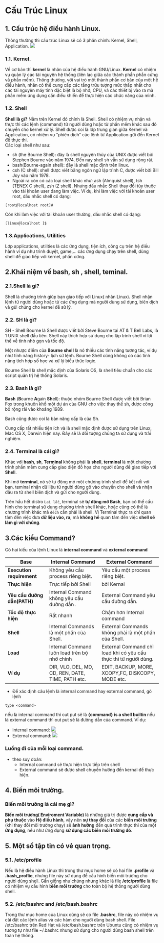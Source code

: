 # Cấu Trúc Linux 
## 1. Cấu trúc hệ điều hành Linux.
Thông thường thì cấu trúc Linux sẽ có 3 phần chính: Kernel, Shell, Application.
![](https://www.elprocus.com/wp-content/uploads/2014/10/Architecture-of-Linux.png)
### 1.1. Kernel.
Về cơ bản thì **kernel** là nhân của hệ điều hành GNU/Linux. **Kernel** có nhiệm vụ quản lý các tài nguyên hệ thống (liên lạc giữa các thành phần phần cứng và phần mềm).
Thông thường, với vai trò một thành phần cơ bản của một hệ điều hành, nhân có thể cung cấp các tầng trừu tượng mức thấp nhất cho các tài nguyên máy tính đặc biệt là bộ nhớ, CPU, và các thiết bị vào ra mà phần mềm ứng dụng cần điều khiển để thực hiện các chức năng của mình.
### 1.2. Shell
**Shell là gì?** Nằm trên Kernel đó chính là Shell. Shell có nhiệm vụ nhận và thực thi các lệnh (command) từ người dùng hoặc từ phần mềm khác sau đó chuyển cho kernel xử lý. Shell được coi là lớp trung gian giữa Kernel và Application, có nhiệm vụ "phiên dịch" các lệnh từ Application gửi đến Kernel để thực thi.  
Các loại shell như sau:  
  

-   sh (the Bourne Shell): đây là shell nguyên thủy của UNIX được viết bởi Stephen Bourne vào năm 1974. Đến nay shell sh vẫn sử dụng rộng rãi.
-   bash(Bourne-again shell): đây là shell mặc định trên linux.
-   csh (C shell): shell được viết bằng ngôn ngữ lập trình C, được viết bởi Bill Joy vào năm 1978.
-   Ngoài ra còn có các loại shell khác như: ash (Almquist shell), tsh (TENEX C shell), zsh (Z shell).
Nhưng dấu nhắc Shell thay đổi tùy thuộc vào tài khoản user đang làm việc. Ví dụ, khi làm việc với tài khoản user root, dấu nhắc shell có dạng:  
```
[root@localhost root]#
```
Còn khi làm việc với tài khoản user thường, dấu nhắc shell có dạng:  
```
[linux@localhost ]$

```
### 1.3.Applications, Utilities
Lớp applications, utilities là các ứng dụng, tiện ích, công cụ trên hệ điều hành ví dụ như trình duyệt, game,... các ứng dụng chạy trên shell, dùng shell để giao tiếp với kernel, phần cứng.

## 2.Khái niệm về bash, sh , shell, teminal.



### 2.1.Shell là gì?
Shell là chương trình giúp bạn giao tiếp với Linux( nhân Linux). Shell nhận lệnh từ người dùng hoặc từ các ứng dụng mà người dùng sử dụng, biên dịch và gửi chúng cho kernel để sử lý.

### 2.2. SH là gì?
SH - Shell Bourne là Shell được viết bởi Steve Bourne tại AT & T Bell Labs, là 1 UNIX shell đầu tiên. Shell này thích hợp sử dụng cho lập trình shell vì lợi thế về tính nhỏ gọn và tốc độ. 

Một nhược điểm của  **Bourne shell**  là nó thiếu các tính năng tương tác, ví dụ như tính năng history- lịch sử lệnh. Bourne Shell cũng không có các tính năng tích hợp số học và xử lý biểu thức logic.

Bourne Shell là shell mặc định của Solaris OS, là shell tiêu chuẩn cho các script quản trị hệ thống Solaris.
### 2.3. Bash là gì?
**Bash** (**B**ourne **A**gain **Sh**ell): thuộc nhóm Bourne Shell được viết bởi Brian Fox trong khuôn khổ một dự án của GNU cho việc thay thế sh, được công bố rộng rãi vào khoảng 1989.

Bash cũng được coi là bản nâng cấp là của Sh.

Cung cấp rất nhiều tiện ích và là shell mặc định được sử dụng trên Linux, Mac OS X, Darwin hiện nay. Đây sẽ là đối tượng chúng ta sử dụng và trải nghiệm.

### 2.4. Terminal là cái gì?

 Khác với **bash**, **sh**, **Terminal** không phải là **shell**, **terminal** là một chương trình phần mềm cung cấp giao diện đồ họa cho người dùng để giao tiếp với **Shell**.

 Khi mở **terminal**, nó sẽ tự động mở một chương trình shell để kết nối với bạn.
teminal nhận dữ liệu từ người dùng gõ vào chuyển cho shell và nhận đầu ra từ shell biên dịch và gửi cho người dùng.

 Trên hầu hết distro `Lai lắc`, terminal sẽ **tự động mở Bash**, bạn có thể cấu hình cho terminal sử dụng chương trình shell khác, hoặc cũng có thể là chương trình khác mà `đếch` cần phải là shell. Vì Terminal thực ra chỉ quan tâm đến việc đưa **dữ liệu vào, ra**, mà **không hề** quan tâm đến việc **shell sẽ làm gì với chúng**.
## 3.Các kiểu Command?
Có hai kiểu của lệnh Linux là **internal command** và **external command**

|**Base**|**Internal Command**|**External Command**|
|-------------|--------------|------------------|
|**Execution requirement**| Không yêu cầu process riêng biệt.| Yêu cầu một process riêng biệt.|
|**Thực hiện**|Trực tiếp bởi Shell | bởi Kernal|
|**Yêu cầu đường dẫn(PATH)**|Internal Command không yêu cầu đường dẫn .|External Command yêu cầu đường dẫn.|
|**Tốc độ thực hiện**|Rất nhanh| Chậm hơn Internal command|
|**Shell**|Internal Commands là một phần của Shell.|External Commands không phải là một phần của Shell.|
|**Load**|Internal Command luôn load trên bộ nhớ chính|External Command chỉ load khi có yêu cầu thực thi từ người dùng.|
|**Ví dụ**|DIR, VLO, DEL, MD, CD, REN, DATE, TIME, PATH etc. |EDIT, BACKUP, MORE, XCOPY,FC, DISKCOPY, MODE etc.|

- Để xác định câu lệnh là internal command hay external command, gõ lệnh 
 ```
 type <command>
```
nếu là internal command thì out put sẽ là **{command} is a shell builtin**
nếu là external command thì out put sẽ là đường dẫn của command.
VÍ dụ:
- Internal command:
![](http://i.imgur.com/4oaG44s.png)
- External command:
![](http://i.imgur.com/fNKii8O.png)
###  Luồng đi của mỗi loại command.
- theo suy đoán:
   - Internal command sẽ thực hiện trực tiếp trên shell
   - External command sẽ được shell chuyển hướng đến kernal để thực hiện.
## 4. Biến môi trường.
### Biến môi trường là cái mẹ gì?
**Biến môi trường( Enviroment Variable)** là  những giá trị được **cung cấp và phụ thuộc** vào **Hệ điều hành**, vậy nên **sự thay đổi** của các **biến môi trường** (khi thay đổi môi trường chạy) sẽ **ảnh hưởng** đến quá trình thực thi của một **ứng dụng**, nếu như ứng dụng **sử dụng các biến môi trường đó**.

## 5. Một số tập tin có vẻ quan trọng.
### 5.1. /etc/profile
Nếu là hệ điều hành Linux thì trong thư mục home sẽ có hai file **.profile** và **.bash_proflie**, nhưng file này sử dụng để cấu hình biến môi trường cho người dùng shell.
Gần giống như chúng nhưng khác là file **/etc/profile** là file có nhiệm vụ cấu hình **biến môi trường** cho toàn bộ hệ thống người dùng shell.
### 5.2. /etc/bashrc and /etc/bash.bashrc
Trong thư mục home của Linux cũng sẽ có file **.bashrc**, file này có nhiệm vụ cài đặt các lệnh alias và các hàm cho người dùng bash shell.
File /etc/bashrc trên Red Hat và /etc/bash.bashrc trên Ubuntu cũng có nhiệm vụ tương tự như file ~/.bashrc nhưng sử dụng cho người dùng bash shell trên toàn hệ thống.

















 
